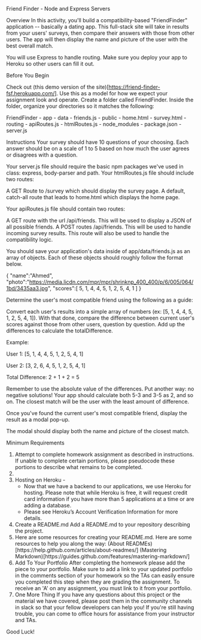 Friend Finder - Node and Express Servers

Overview
In this activity, you'll build a compatibility-based "FriendFinder" application -- basically a dating app. This full-stack site will take in results from your users' surveys, then compare their answers with those from other users. The app will then display the name and picture of the user with the best overall match.

You will use Express to handle routing. Make sure you deploy your app to Heroku so other users can fill it out.

Before You Begin

Check out (this demo version of the site)[https://friend-finder-fsf.herokuapp.com/]. Use this as a model for how we expect your assignment look and operate. Create a folder called FriendFinder. Inside the folder, organize your directories so it matches the following:

FriendFinder - app - data - friends.js - public - home.html - survey.html - routing - apiRoutes.js - htmlRoutes.js - node_modules - package.json - server.js

Instructions
Your survey should have 10 questions of your choosing. Each answer should be on a scale of 1 to 5 based on how much the user agrees or disagrees with a question.

Your server.js file should require the basic npm packages we've used in class: express, body-parser and path. Your htmlRoutes.js file should include two routes:

A GET Route to /survey which should display the survey page. A default, catch-all route that leads to home.html which displays the home page.

Your apiRoutes.js file should contain two routes:

A GET route with the url /api/friends. This will be used to display a JSON of all possible friends. A POST routes /api/friends. This will be used to handle incoming survey results. This route will also be used to handle the compatibility logic.

You should save your application's data inside of app/data/friends.js as an array of objects. Each of these objects should roughly follow the format below.

{ "name":"Ahmed", "photo":"https://media.licdn.com/mpr/mpr/shrinknp_400_400/p/6/005/064/1bd/3435aa3.jpg", "scores":[ 5, 1, 4, 4, 5, 1, 2, 5, 4, 1 ] }

Determine the user's most compatible friend using the following as a guide:

Convert each user's results into a simple array of numbers (ex: [5, 1, 4, 4, 5, 1, 2, 5, 4, 1]). With that done, compare the difference between current user's scores against those from other users, question by question. Add up the differences to calculate the totalDifference.

Example:

User 1: [5, 1, 4, 4, 5, 1, 2, 5, 4, 1]

User 2: [3, 2, 6, 4, 5, 1, 2, 5, 4, 1]

Total Difference: 2 + 1 + 2 = 5

Remember to use the absolute value of the differences. Put another way: no negative solutions! Your app should calculate both 5-3 and 3-5 as 2, and so on. The closest match will be the user with the least amount of difference.

Once you've found the current user's most compatible friend, display the result as a modal pop-up.

The modal should display both the name and picture of the closest match.

Minimum Requirements
<ol>
    <li>Attempt to complete homework assignment as described in instructions. If unable to complete certain portions, please pseudocode these portions to describe what remains to be completed.<li>
    <li>Hosting on Heroku -
        <ul>
            <li>Now that we have a backend to our applications, we use Heroku for hosting. Please note that while Heroku is free, it will request credit card information if you have more than 5 applications at a time or are adding a database.</li>
            <li>Please see Heroku’s Account Verification Information for more details.</li>
        </ul>
    </li>
    <li>Create a README.md Add a README.md to your repository describing the project.</li>
    <li>Here are some resources for creating your README.md. Here are some resources to help you along the way: (About READMEs)[https://help.github.com/articles/about-readmes/] (Mastering Markdown)[https://guides.github.com/features/mastering-markdown/]</li>
    <li>Add To Your Portfolio After completing the homework please add the piece to your portfolio. Make sure to add a link to your updated portfolio in the comments section of your homework so the TAs can easily ensure you completed this step when they are grading the assignment. To receive an 'A' on any assignment, you must link to it from your portfolio.</li>
    <li>One More Thing If you have any questions about this project or the material we have covered, please post them in the community channels in slack so that your fellow developers can help you! If you're still having trouble, you can come to office hours for assistance from your instructor and TAs.
    </li>

</ol>

Good Luck!